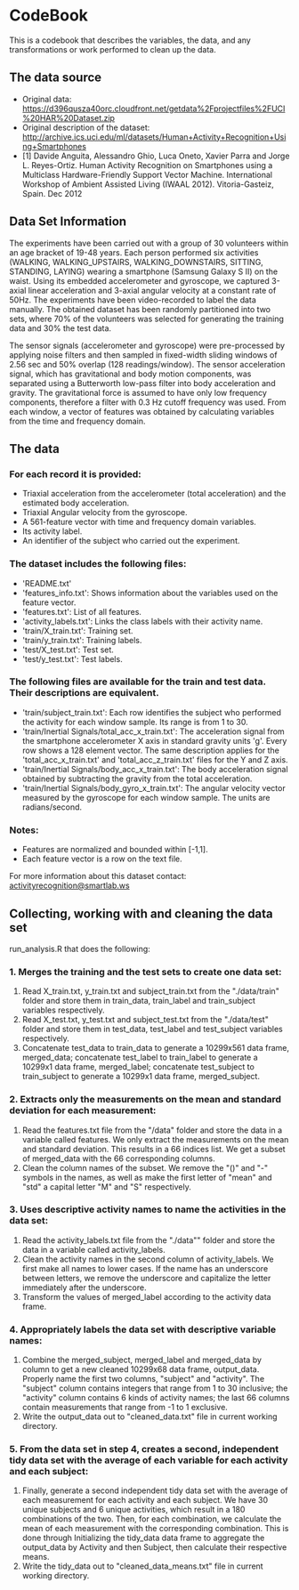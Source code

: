 # CodeBook

This is a codebook that describes the variables, the data, and any transformations or work performed to clean up the data.

## The data source

* Original data: https://d396qusza40orc.cloudfront.net/getdata%2Fprojectfiles%2FUCI%20HAR%20Dataset.zip
* Original description of the dataset: http://archive.ics.uci.edu/ml/datasets/Human+Activity+Recognition+Using+Smartphones
* [1] Davide Anguita, Alessandro Ghio, Luca Oneto, Xavier Parra and Jorge L. Reyes-Ortiz. Human Activity Recognition on Smartphones using a Multiclass Hardware-Friendly Support Vector Machine. International Workshop of Ambient Assisted Living (IWAAL 2012). Vitoria-Gasteiz, Spain. Dec 2012

## Data Set Information

The experiments have been carried out with a group of 30 volunteers within an age bracket of 19-48 years. Each person performed six activities (WALKING, WALKING_UPSTAIRS, WALKING_DOWNSTAIRS, SITTING, STANDING, LAYING) wearing a smartphone (Samsung Galaxy S II) on the waist. Using its embedded accelerometer and gyroscope, we captured 3-axial linear acceleration and 3-axial angular velocity at a constant rate of 50Hz. The experiments have been video-recorded to label the data manually. The obtained dataset has been randomly partitioned into two sets, where 70% of the volunteers was selected for generating the training data and 30% the test data.

The sensor signals (accelerometer and gyroscope) were pre-processed by applying noise filters and then sampled in fixed-width sliding windows of 2.56 sec and 50% overlap (128 readings/window). The sensor acceleration signal, which has gravitational and body motion components, was separated using a Butterworth low-pass filter into body acceleration and gravity. The gravitational force is assumed to have only low frequency components, therefore a filter with 0.3 Hz cutoff frequency was used. From each window, a vector of features was obtained by calculating variables from the time and frequency domain.

## The data

### For each record it is provided:

- Triaxial acceleration from the accelerometer (total acceleration) and the estimated body acceleration.
- Triaxial Angular velocity from the gyroscope. 
- A 561-feature vector with time and frequency domain variables. 
- Its activity label. 
- An identifier of the subject who carried out the experiment.

### The dataset includes the following files:

- 'README.txt'
- 'features_info.txt': Shows information about the variables used on the feature vector.
- 'features.txt': List of all features.
- 'activity_labels.txt': Links the class labels with their activity name.
- 'train/X_train.txt': Training set.
- 'train/y_train.txt': Training labels.
- 'test/X_test.txt': Test set.
- 'test/y_test.txt': Test labels.

### The following files are available for the train and test data. Their descriptions are equivalent. 

- 'train/subject_train.txt': Each row identifies the subject who performed the activity for each window sample. Its range is from 1 to 30. 
- 'train/Inertial Signals/total_acc_x_train.txt': The acceleration signal from the smartphone accelerometer X axis in standard gravity units 'g'. Every row shows a 128 element vector. The same description applies for the 'total_acc_x_train.txt' and 'total_acc_z_train.txt' files for the Y and Z axis. 
- 'train/Inertial Signals/body_acc_x_train.txt': The body acceleration signal obtained by subtracting the gravity from the total acceleration. 
- 'train/Inertial Signals/body_gyro_x_train.txt': The angular velocity vector measured by the gyroscope for each window sample. The units are radians/second. 

### Notes: 

- Features are normalized and bounded within [-1,1].
- Each feature vector is a row on the text file.

For more information about this dataset contact: activityrecognition@smartlab.ws


## Collecting, working with and cleaning the data set

run_analysis.R that does the following:

### 1.	Merges the training and the test sets to create one data set:
  1.	Read X_train.txt, y_train.txt and subject_train.txt from the "./data/train" folder and store them in train_data, train_label and train_subject variables respectively.
  2.	Read X_test.txt, y_test.txt and subject_test.txt from the "./data/test" folder and store them in test_data, test_label and test_subject variables respectively.
  3.	Concatenate test_data to train_data to generate a 10299x561 data frame, merged_data; concatenate test_label to train_label to generate a 10299x1 data frame, merged_label; concatenate test_subject to train_subject to generate a 10299x1 data frame, merged_subject.

### 2.	Extracts only the measurements on the mean and standard deviation for each measurement:
  1.	Read the features.txt file from the "/data" folder and store the data in a variable called features. We only extract the measurements on the mean and standard deviation. This results in a 66 indices list. We get a subset of merged_data with the 66 corresponding columns.
  2.	Clean the column names of the subset. We remove the "()" and "-" symbols in the names, as well as make the first letter of "mean" and "std" a capital letter "M" and "S" respectively.

### 3.	Uses descriptive activity names to name the activities in the data set:
  1.	Read the activity_labels.txt file from the "./data"" folder and store the data in a variable called activity_labels.
  2.	Clean the activity names in the second column of activity_labels. We first make all names to lower cases. If the name has an underscore between letters, we remove the underscore and capitalize the letter immediately after the underscore.
  3.	Transform the values of merged_label according to the activity data frame.

### 4.	Appropriately labels the data set with descriptive variable names:
  1.	Combine the merged_subject, merged_label and merged_data by column to get a new cleaned 10299x68 data frame, output_data. Properly name the first two columns, "subject" and "activity". The "subject" column contains integers that range from 1 to 30 inclusive; the "activity" column contains 6 kinds of activity names; the last 66 columns contain measurements that range from -1 to 1 exclusive.
  2.	Write the output_data out to "cleaned_data.txt" file in current working directory.

### 5.	From the data set in step 4, creates a second, independent tidy data set with the average of each variable for each activity and each subject:
  1.	Finally, generate a second independent tidy data set with the average of each measurement for each activity and each subject. We have 30 unique subjects and 6 unique activities, which result in a 180 combinations of the two. Then, for each combination, we calculate the mean of each measurement with the corresponding combination. This is done through Initializing the tidy_data data frame to aggregate the output_data by Activity and then Subject, then calculate their respective means.
  2.	Write the tidy_data out to "cleaned_data_means.txt" file in current working directory.
